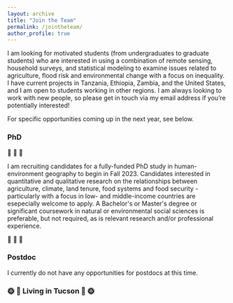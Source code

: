 ```yaml
---
layout: archive
title: "Join the Team"
permalink: /jointheteam/
author_profile: true
---
```


I am looking for motivated students (from undergraduates to graduate students) who are interested in using a combination of remote sensing, household surveys, and statistical modeling to examine issues related to agriculture, flood risk and environmental change with a focus on inequality. I have current projects in Tanzania, Ethiopia, Zambia, and the United States, and I am open to students working in other regions. I am always looking to work with new people, so please get in touch via my email address if you’re potentially interested!

For specific opportunities coming up in the next year, see below. 

### PhD
:rotating_light: :rotating_light: :rotating_light:

I am recruiting candidates for a fully-funded PhD study in human-environment geography to begin in Fall 2023. Candidates interested in quantitative and qualitative research on the relationships between agriculture, climate, land tenure, food systems and food security - particularly with a focus in low- and middle-income countries are esepecially welcome to apply. A Bachelor's or Master's degree or significant coursework in natural or environmental social sciences is preferable, but not required, as is relevant research and/or professional experience.

:rotating_light: :rotating_light: :rotating_light:

### Postdoc 
I currently do not have any opportunities for postdocs at this time.


### :sun_with_face: :cactus: Living in Tucson :cactus: :sun_with_face:
